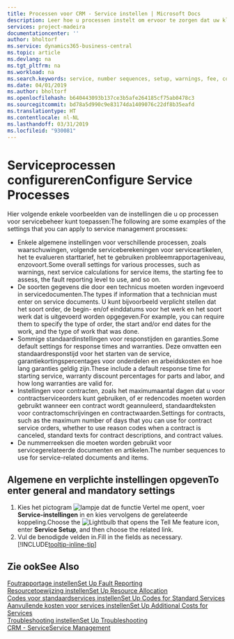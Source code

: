 ```yaml
---
title: Processen voor CRM - Service instellen | Microsoft Docs
description: Leer hoe u processen instelt om ervoor te zorgen dat uw klanten tevreden zijn over uw klantenservice.
services: project-madeira
documentationcenter: ''
author: bholtorf
ms.service: dynamics365-business-central
ms.topic: article
ms.devlang: na
ms.tgt_pltfrm: na
ms.workload: na
ms.search.keywords: service, number sequences, setup, warnings, fee, contracts, warranties
ms.date: 04/01/2019
ms.author: bholtorf
ms.openlocfilehash: b640443093b137ce3b5afe264185cf75ab0478c3
ms.sourcegitcommit: bd78a5d990c9e83174da1409076c22df8b35eafd
ms.translationtype: HT
ms.contentlocale: nl-NL
ms.lasthandoff: 03/31/2019
ms.locfileid: "930081"
---
```

# <a name="configure-service-processes"></a><span data-ttu-id="01414-103">Serviceprocessen configureren</span><span class="sxs-lookup"><span data-stu-id="01414-103">Configure Service Processes</span></span>
<span data-ttu-id="01414-104">Hier volgende enkele voorbeelden van de instellingen die u op processen voor servicebeheer kunt toepassen:</span><span class="sxs-lookup"><span data-stu-id="01414-104">The following are some examples of the settings that you can apply to service management processes:</span></span>  
  
* <span data-ttu-id="01414-105">Enkele algemene instellingen voor verschillende processen, zoals waarschuwingen, volgende serviceberekeningen voor serviceartikelen, het te evalueren starttarief, het te gebruiken probleemrapportageniveau, enzovoort.</span><span class="sxs-lookup"><span data-stu-id="01414-105">Some overall settings for various processes, such as warnings, next service calculations for service items, the starting fee to assess, the fault reporting level to use, and so on.</span></span>  
* <span data-ttu-id="01414-106">De soorten gegevens die door een technicus moeten worden ingevoerd in servicedocumenten.</span><span class="sxs-lookup"><span data-stu-id="01414-106">The types if information that a technician must enter on service documents.</span></span> <span data-ttu-id="01414-107">U kunt bijvoorbeeld verplicht stellen dat het soort order, de begin- en/of einddatums voor het werk en het soort werk dat is uitgevoerd worden opgegeven.</span><span class="sxs-lookup"><span data-stu-id="01414-107">For example, you can require them to specify the type of order, the start and/or end dates for the work, and the type of work that was done.</span></span>  
* <span data-ttu-id="01414-108">Sommige standaardinstellingen voor responstijden en garanties.</span><span class="sxs-lookup"><span data-stu-id="01414-108">Some default settings for response times and warranties.</span></span> <span data-ttu-id="01414-109">Deze omvatten een standaardresponstijd voor het starten van de service, garantiekortingspercentages voor onderdelen en arbeidskosten en hoe lang garanties geldig zijn.</span><span class="sxs-lookup"><span data-stu-id="01414-109">These include a default response time for starting service, warranty discount percentages for parts and labor, and how long warranties are valid for.</span></span>  
* <span data-ttu-id="01414-110">Instellingen voor contracten, zoals het maximumaantal dagen dat u voor contractserviceorders kunt gebruiken, of er redencodes moeten worden gebruikt wanneer een contract wordt geannuleerd, standaardteksten voor contractomschrijvingen en contractwaarden.</span><span class="sxs-lookup"><span data-stu-id="01414-110">Settings for contracts, such as the maximum number of days that you can use for contract service orders, whether to use reason codes when a contract is canceled, standard texts for contract descriptions, and contract values.</span></span>  
* <span data-ttu-id="01414-111">De nummerreeksen die moeten worden gebruikt voor servicegerelateerde documenten en artikelen.</span><span class="sxs-lookup"><span data-stu-id="01414-111">The number sequences to use for service-related documents and items.</span></span>  

## <a name="to-enter-general-and-mandatory-settings"></a><span data-ttu-id="01414-112">Algemene en verplichte instellingen opgeven</span><span class="sxs-lookup"><span data-stu-id="01414-112">To enter general and mandatory settings</span></span>
1. <span data-ttu-id="01414-113">Kies het pictogram ![lampje dat de functie Vertel me opent](media/ui-search/search_small.png "Vertel me wat u wilt doen"), voer **Service-instellingen** in en kies vervolgens de gerelateerde koppeling.</span><span class="sxs-lookup"><span data-stu-id="01414-113">Choose the ![Lightbulb that opens the Tell Me feature](media/ui-search/search_small.png "Tell me what you want to do") icon, enter **Service Setup**, and then choose the related link.</span></span>
2. <span data-ttu-id="01414-114">Vul de benodigde velden in.</span><span class="sxs-lookup"><span data-stu-id="01414-114">Fill in the fields as necessary.</span></span> [!INCLUDE[tooltip-inline-tip](includes/tooltip-inline-tip_md.md)]  

## <a name="see-also"></a><span data-ttu-id="01414-115">Zie ook</span><span class="sxs-lookup"><span data-stu-id="01414-115">See Also</span></span>  
[<span data-ttu-id="01414-116">Foutrapportage instellen</span><span class="sxs-lookup"><span data-stu-id="01414-116">Set Up Fault Reporting</span></span>](service-how-setup-fault-reporting.md)  
[<span data-ttu-id="01414-117">Resourcetoewijzing instellen</span><span class="sxs-lookup"><span data-stu-id="01414-117">Set Up Resource Allocation</span></span>](service-how-setup-resource-allocation.md)  
[<span data-ttu-id="01414-118">Codes voor standaardservices instellen</span><span class="sxs-lookup"><span data-stu-id="01414-118">Set Up Codes for Standard Services</span></span>](service-how-setup-service-coding.md)  
[<span data-ttu-id="01414-119">Aanvullende kosten voor services instellen</span><span class="sxs-lookup"><span data-stu-id="01414-119">Set Up Additional Costs for Services</span></span>](service-how-setup-service-costs-pricing.md)  
[<span data-ttu-id="01414-120">Troubleshooting instellen</span><span class="sxs-lookup"><span data-stu-id="01414-120">Set Up Troubleshooting</span></span>](service-how-setup-troubleshooting.md)  
[<span data-ttu-id="01414-121">CRM - Service</span><span class="sxs-lookup"><span data-stu-id="01414-121">Service Management</span></span>](service-service.md)  
